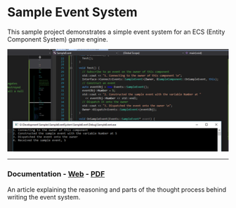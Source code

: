 # Sample Event System

This sample project demonstrates a simple event system for an ECS (Entity Component System) game engine.

<img src ="/SampleEventSystem/Documentation/Header.png">

----
### Documentation - [Web](https://docs.google.com/document/d/1oOzz1l8dx56FamTRZcNIWnmSjGRhGfujWanUqR5-Bx0/edit?usp=sharing) - [PDF](/SampleEventSystem/Documentation/SampleEventSystem.pdf) <br />

An article explaining the reasoning and parts of the thought process behind writing the event system.